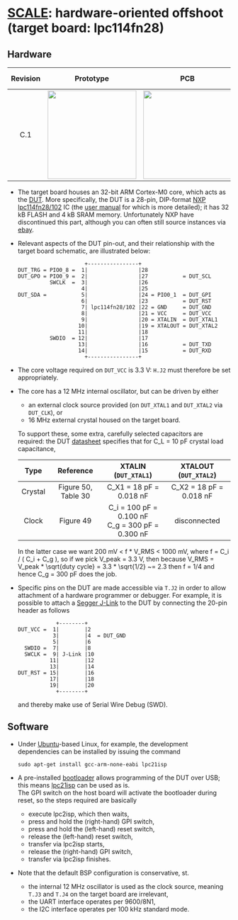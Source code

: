 # [SCALE](http://www.github.com/danpage/scale): hardware-oriented offshoot (target board: lpc114fn28)

<!--- -------------------------------------------------------------------- --->

## Hardware 

Revision | Prototype                                                                                                 | PCB                                                                                           | Design files                                                                                                                                                                                                                 |
:------: | :-------------------------------------------------------------------------------------------------------: | :-------------------------------------------------------------------------------------------: | :--------------------------------------------------------------------------------------------------------------------------------------------------------------------------------------------------------------------------: |
C.1      | <a href='./image/board-prototype_rev_c.jpg'><img src='./image/board-prototype_rev_c.jpg' width='200'></a> | <a href='./image/board-pcb_rev_c.jpg'><img src='./image/board-pcb_rev_c.jpg' width='200'></a> | [schematic](./board.sch) (plus [PDF](./board.pdf)), [board](./board.brd), [BOM](./board.csv), [OSH Park (PCB)](http://www.oshpark.com/shared_projects/XgebkWyr), [Octopart (BOM)](http://www.octopart.com/bom-tool/vM74sniH) |

- The target board houses an 
  32-bit ARM Cortex-M0 
  core, which acts as the 
  [DUT](http://en.wikipedia.org/wiki/Device_under_test).
  More specifically, the DUT is a
  28-pin, DIP-format
  [NXP lpc114fn28/102](http://www.nxp.com/documents/data_sheet/LPC111X.pdf)
  IC (the
  [user manual](http://www.nxp.com/documents/user_manual/UM10398.pdf)
  for which is more detailed); 
  it has 32 kB FLASH and 4 kB SRAM memory.
  Unfortunately NXP have discontinued this part, although you can often
  still source instances via
  [ebay](http://www.ebay.co.uk/sch/lpc114fn28).

- Relevant aspects of the DUT pin-out, and their relationship with the
  target board schematic, are illustrated below:

  ```
                       +----------------+
  DUT_TRG = PIO0_8 =  1|                |28
  DUT_GPO = PIO0_9 =  2|                |27           = DUT_SCL            
            SWCLK  =  3|                |26             
                      4|                |25             
  DUT_SDA =           5|                |24 = PIO0_1  = DUT_GPI
                      6|                |23           = DUT_RST       
                      7| lpc114fn28/102 |22 = GND     = DUT_GND
                      8|                |21 = VCC     = DUT_VCC
                      9|                |20 = XTALIN  = DUT_XTAL1
                     10|                |19 = XTALOUT = DUT_XTAL2
                     11|                |18             
            SWDIO  = 12|                |17             
                     13|                |16           = DUT_TXD       
                     14|                |15           = DUT_RXD
                       +----------------+
  ```

- The core voltage required on `DUT_VCC` is 3.3 V: 
  `H.J2` must therefore be set appropriately.

- The core has a
  12 MHz
  internal oscillator, but can be driven by either 

  - an external clock source provided (on `DUT_XTAL1` and `DUT_XTAL2` via `DUT_CLK`),
    or
  - 16 MHz external crystal housed on the target board.

  To support these, some extra, carefully selected capacitors
  are required: the DUT
  [datasheet](http://www.nxp.com/documents/data_sheet/LPC111X.pdf)
  specifies that for C_L = 10 pF crystal load capacitance,

  | Type    | Reference             | XTALIN  (`DUT_XTAL1`)                                  | XTALOUT (`DUT_XTAL2`)   |
  |:-------:|:---------------------:|:------------------------------------------------------:|:-----------------------:|
  | Crystal | Figure 50, Table  30  | C_X1 =  18 pF = 0.018 nF                               | C_X2 = 18 pF = 0.018 nF |
  | Clock   | Figure 49             | C_i  = 100 pF = 0.100 nF <br/> C_g = 300 pF = 0.300 nF | disconnected            |

  In the latter case we want 200 mV < f * V_RMS < 1000 mV, where
  f = C_i / ( C_i + C_g ),
  so if we pick V_peak = 3.3 V, then because
  V_RMS  = V_peak * \sqrt{duty cycle}
         = 3.3    * \sqrt{1/2}
        ~= 2.3
  then f = 1/4 and hence C_g = 300 pF does the job.

- Specific pins on the DUT are made accessible via `T.J2` in order to
  allow attachment of a hardware programmer or debugger.
  For example, it is possible to attach a
  [Segger J-Link](http://www.segger.com/admin/uploads/productDocs/UM08001_JLink.pdf)
  to the DUT by connecting the 20-pin header as follows

  ```
              +--------+
  DUT_VCC =  1|        |2
             3|        |4  = DUT_GND
             5|        |6
    SWDIO =  7|        |8
    SWCLK =  9| J-Link |10
            11|        |12
            13|        |14
  DUT_RST = 15|        |16
            17|        |18
            19|        |20
              +--------+
  ```
               
  and thereby make use of Serial Wire Debug (SWD).

<!--- -------------------------------------------------------------------- --->

## Software

- Under
  [Ubuntu](http://www.ubuntu.com)-based
  Linux, for example, 
  the development dependencies can be installed 
  by issuing the command

  ```
  sudo apt-get install gcc-arm-none-eabi lpc21isp
  ```

- A pre-installed 
  [bootloader](http://en.wikipedia.org/wiki/Booting)
  allows programming of the DUT over USB;
  this means
  [lpc21isp](http://sourceforge.net/projects/lpc21isp)
  can be used as is.  
  The GPI switch on the host board will activate the bootloader during 
  reset, so the steps required are basically

  - execute lpc2isp, which then waits,
  - press and hold the (right-hand) GPI   switch,  
  - press and hold the  (left-hand) reset switch,
  - release        the  (left-hand) reset switch,
  - transfer via lpc2isp starts,
  - release        the (right-hand) GPI   switch,
  - transfer via lpc2isp finishes.

- Note that the default BSP configuration is conservative, st.

  - the
    internal 12 MHz oscillator
    is used as the clock source,
    meaning `T.J3` and `T.J4` on the target board 
    are irrelevant,
  - the 
    UART 
    interface operates per 9600/8N1,
  - the
    I2C
    interface operates per 100 kHz standard mode.

<!--- -------------------------------------------------------------------- --->
